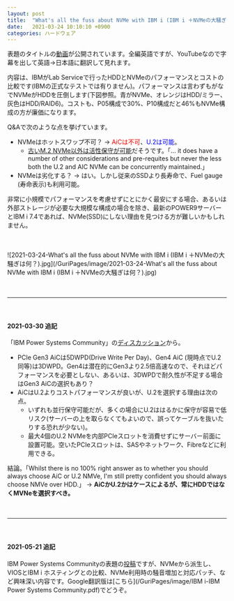 ```yaml
---
layout: post
title:  "What's all the fuss about NVMe with IBM i (IBM i ＋NVMeの大騒ぎは何？)"
date:   2021-03-24 10:10:10 +0900
categories: ハードウェア
---
```

表題のタイトルの[動画](https://www.youtube.com/watch?v=kkmmQ9T-CsQ&t=2523s)が公開されています。全編英語ですが、YouTubeなので字幕を出して英語→日本語に翻訳して見れます。

内容は、IBMがLab Serviceで行ったHDDとNVMeのパフォーマンスとコストの比較です(IBMの正式なテストでは有りません)。パフォーマンスは言わずもがなでNVMeがHDDを圧倒します(下図参照。青がNVMe、オレンジはHDD/ミラー、灰色はHDD/RAID6)。コストも、P05構成で30%、P10構成だと46%もNVMe構成の方が廉価になります。

Q&Aで次のような点を挙げています。

* NVMeはホットスワップ不可？ → <span style="color: red">AiCは不可</span>、<span style="color: blue">U.2は可能</span>。
  * [古いM.2 NVMe以外は活性保守が可能](https://community.ibm.com/community/user/power/communities/community-home/digestviewer/viewthread?MessageKey=f010d039-7e4c-4691-989f-3d07df69b2fe&CommunityKey=f0246bc4-08f3-43c5-a7f8-b6a64d387894&tab=digestviewer#bmf010d039-7e4c-4691-989f-3d07df69b2fe)だそうです。「... it does have a number of other considerations and pre-requites but never the less both the U.2 and AIC  NVMe can be concurrently maintained.」
* NVMeは劣化する？ → はい。しかし従来のSSDより長寿命で、Fuel gauge (寿命表示)も利用可能。

非常に小規模でパフォーマンスを考慮せずにとにかく最安にする場合、あるいは外部ストレージが必要な大規模な構成の場合を除き、最新のPOWER9サーバーとIBM i 7.4であれば、NVMe(SSD)にしない理由を見つける方が難しいかもしれません。

　

![2021-03-24-What's all the fuss about NVMe with IBM i (IBM i ＋NVMeの大騒ぎは何？).jpg](/GuriPages/image/2021-03-24-What's all the fuss about NVMe with IBM i (IBM i ＋NVMeの大騒ぎは何？).jpg)

　

---

　

#### 2021-03-30 追記

「IBM Power Systems Community」の[ディスカッション](https://community.ibm.com/community/user/power/communities/community-home/digestviewer/viewthread?MessageKey=2b799bb4-ee33-4529-9208-0dcff9930ee6&CommunityKey=f0246bc4-08f3-43c5-a7f8-b6a64d387894&tab=digestviewer#bm2b799bb4-ee33-4529-9208-0dcff9930ee6)から。

* PCIe Gen3 AiCは5DWPD(Drive Write Per Day)、Gen4 AiC (現時点でU.2同等)は3DWPD。Gen4は潜在的にGen3より2.5倍高速なので、それほどパフォーマンスを必要としない、あるいは、3DWPDで耐久性が不足する場合はGen3 AiCの選択もあり？
* AiCはU.2よりコストパフォーマンスが良いが、U.2を選択する理由は次の点。
  * いずれも並行保守可能だが、多くの場合にU.2ははるかに保守が容易で低リスク(サーバーの上を取らなくてもよいので、誤ってケーブルを抜いたりする恐れが少ない)。
  * 最大4個のU.2 NVMeを内部PCIeスロットを消費せずにサーバー前面に設置可能。空いたPCIeスロットは、SASやネットワーク、Fibreなどに利用できる。

結論。「Whilst there is no 100% right answer as to whether you should always choose AiC or U.2 NMVe, I'm still pretty confident you should always choose NMVe over HDD.」 → **AiCかU.2かはケースによるが、常にHDDではなくMVNeを選択すべき。**

　

---

　

#### 2021-05-21 追記

IBM Power Systems Communityの表題の[投稿](https://community.ibm.com/community/user/power/communities/community-home/digestviewer/viewthread?MessageKey=3b170cbf-77dd-4875-b3b7-e0e495512a5a&CommunityKey=f0246bc4-08f3-43c5-a7f8-b6a64d387894&tab=digestviewer#bm3b170cbf-77dd-4875-b3b7-e0e495512a5a)ですが、NVMeから派生し、VIOSとIBM i ホスティングとの比較、NVMe利用時の騒音増加と対応パッチ、など興味深い内容です。Google翻訳版は[こちら](/GuriPages/image/IBM i-IBM Power Systems Community.pdf)でどうぞ。
